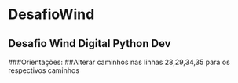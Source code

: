 # DesafioWind
Desafio Wind Digital Python Dev
---
###Orientações:
##Alterar caminhos nas linhas 28,29,34,35 para os respectivos caminhos

